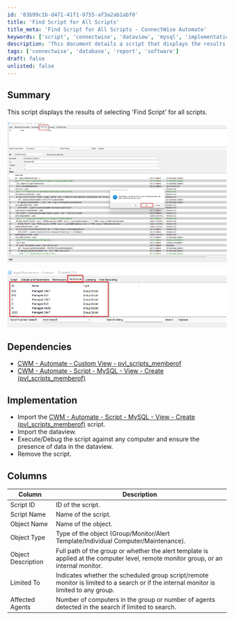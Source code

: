 ```yaml
---
id: '83b99c1b-d471-41f1-9755-af3a2ab1abf0'
title: 'Find Script for All Scripts'
title_meta: 'Find Script for All Scripts - ConnectWise Automate'
keywords: ['script', 'connectwise', 'dataview', 'mysql', 'implementation']
description: 'This document details a script that displays the results of selecting "Find Script" for all scripts in ConnectWise Automate. It includes dependencies, implementation steps, and a breakdown of the columns in the output.'
tags: ['connectwise', 'database', 'report', 'software']
draft: false
unlisted: false
---
```


## Summary

This script displays the results of selecting 'Find Script' for all scripts.

![Image 1](../../../static/img/Scripts---MemberOf/image_1.png)

![Image 2](../../../static/img/Scripts---MemberOf/image_2.png)

## Dependencies

- [CWM - Automate - Custom View - pvl_scripts_memberof](<../views/pvl_scripts_memberof.md>)
- [CWM - Automate - Script - MySQL - View - Create (pvl_scripts_memberof)](<../scripts/MySQL - View - Create (pvl_scripts_memberof).md>)

## Implementation

- Import the [CWM - Automate - Script - MySQL - View - Create (pvl_scripts_memberof)](<../scripts/MySQL - View - Create (pvl_scripts_memberof).md>) script.
- Import the dataview.
- Execute/Debug the script against any computer and ensure the presence of data in the dataview.
- Remove the script.

## Columns

| Column             | Description                                                                                             |
|--------------------|---------------------------------------------------------------------------------------------------------|
| Script ID          | ID of the script.                                                                                       |
| Script Name        | Name of the script.                                                                                     |
| Object Name        | Name of the object.                                                                                     |
| Object Type        | Type of the object (Group/Monitor/Alert Template/Individual Computer/Maintenance).                     |
| Object Description  | Full path of the group or whether the alert template is applied at the computer level, remote monitor group, or an internal monitor. |
| Limited To         | Indicates whether the scheduled group script/remote monitor is limited to a search or if the internal monitor is limited to any group. |
| Affected Agents    | Number of computers in the group or number of agents detected in the search if limited to search.     |

